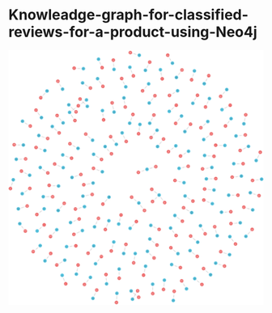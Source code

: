 # Knowleadge-graph-for-classified-reviews-for-a-product-using-Neo4j


![alt FINAL_OUTPUT](https://github.com/VattamBhavaniPrasad5i5/Knowleadge-graph-for-classified-reviews-for-a-product-using-Neo4j/blob/main/FINAL_OUTPUT.jpg)
